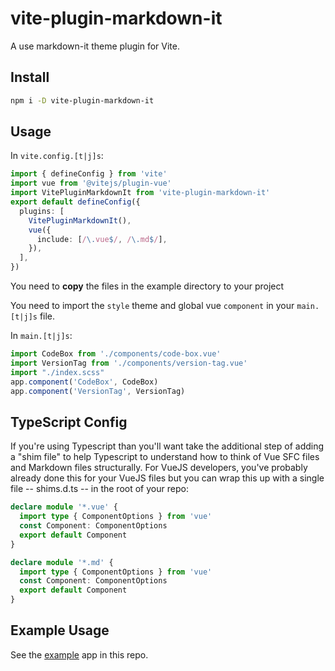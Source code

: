 # vite-plugin-markdown-it

A use markdown-it theme plugin for Vite.


## Install

```bash
npm i -D vite-plugin-markdown-it
```


## Usage

In `vite.config.[t|j]s`:

```ts
import { defineConfig } from 'vite'
import vue from '@vitejs/plugin-vue'
import VitePluginMarkdownIt from 'vite-plugin-markdown-it'
export default defineConfig({
  plugins: [
    VitePluginMarkdownIt(),
    vue({
      include: [/\.vue$/, /\.md$/],
    }),
  ],
})

```
You need to **copy** the files in the example directory to your project

You need to import the `style` theme and global vue `component` in your `main.[t|j]s` file.

In `main.[t|j]s`:

```ts
import CodeBox from './components/code-box.vue'
import VersionTag from './components/version-tag.vue'
import "./index.scss"
app.component('CodeBox', CodeBox)
app.component('VersionTag', VersionTag)

```


## TypeScript Config

If you're using Typescript than you'll want take the additional step of adding a "shim file" to help Typescript to understand how to think of Vue SFC files and Markdown files structurally. For VueJS developers, you've probably already done this for your VueJS files but you can wrap this up with a single file -- shims.d.ts -- in the root of your repo:

```ts
declare module '*.vue' {
  import type { ComponentOptions } from 'vue'
  const Component: ComponentOptions
  export default Component
}

declare module '*.md' {
  import type { ComponentOptions } from 'vue'
  const Component: ComponentOptions
  export default Component
}
```

## Example Usage

See the [example](./example) app in this repo.
